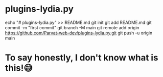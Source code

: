 # plugins-lydia.py
echo "# plugins-lydia.py" >> README.md
git init
git add README.md
git commit -m "first commit"
git branch -M main
git remote add origin https://github.com/Parvat-web-dev/plugins-lydia.py.git
git push -u origin main
          
# To say honestly, I don't know what is this!😅

